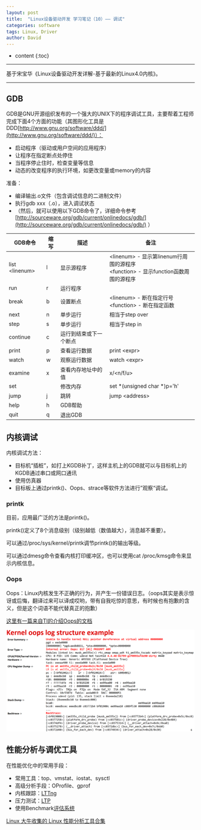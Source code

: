 ```yaml
---
layout: post
title:  "Linux设备驱动开发 学习笔记（10）—— 调试"
categories: software
tags: Linux, Driver
author: David
---
```


* content
{:toc}

---
基于宋宝华《Linux设备驱动开发详解-基于最新的Linux4.0内核》。

---

## GDB
GDB是GNU开源组织发布的一个强大的UNIX下的程序调试工具，主要帮着工程师完成下面4个方面的功能（其图形化工具是DDD[http://www.gnu.org/software/ddd/](http://www.gnu.org/software/ddd/)）：

* 启动程序（驱动或用户空间的应用程序）
* 让程序在指定断点处停住
* 当程序停止住时，检查变量等信息
* 动态的改变程序的执行环境，如更改变量或memory的内容

准备：

* 编译输出.o文件（包含调试信息的二进制文件）
* 执行gdb xxx（.o），进入调试状态
* （然后，就可以使用以下GDB命令了，详细命令参考[http://sourceware.org/gdb/current/onlinedocs/gdb/](http://sourceware.org/gdb/current/onlinedocs/gdb/)  ）

| GDB命令 | 缩写 | 描述 | 备注 |
|---|---|---|---|
| list \<linenum> | l | 显示源程序 | \<linenum> - 显示第linenum行周围的源程序<br>\<function> - 显示function函数周围的源程序 |
| run | r | 运行程序 |  |
| break | b | 设置断点 | \<linenum> - 断在指定行号<br>\<function> - 断在指定函数 |
| next | n | 单步运行 | 相当于step over |
| step | s | 单步运行 | 相当于step in |
| continue | c | 运行到结束或下一个断点 |  |
| print | p | 查看运行数据 | print \<expr> |
| watch | w | 观察运行数据 | watch \<expr> |
| examine | x | 查看内存地址中的值 | x/\<n/f/u> |
| set |  | 修改内存 | set *(unsigned char *)p='h' |
| jump | j | 跳转 | jump \<address> |
| help | h | GDB帮助 |  |
| quit | q | 退出GDB |  |

## 内核调试
内核调试方法：

* 目标机“插桩”，如打上KGDB补丁，这样主机上的GDB就可以与目标机上的KGDB通过串口或网口通讯
* 使用仿真器
* 目标板上通过printk()、Oops、strace等软件方法进行”观察“调试。

### printk
目前，应用最广泛的方法是printk()。

printk()定义了8个消息级别（级别越低（数值越大），消息越不重要）。

可以通过/proc/sys/kernel/printk调节printk()的输出等级。

可以通过dmesg命令查看内核打印缓冲区，也可以使用cat /proc/kmsg命令来显示内核信息。

### Oops
Oops：Linux内核发生不正确的行为，并产生一份错误日志。（oops其实是表示惊讶或后悔，翻译过来可以译成哎哟，带有自我吃惊的意思，有时候也有抱歉的含义，但是这个词语不能代替真正的抱歉）

[这里有一篇来自TI的介绍Oops的文档](https://training.ti.com/debugging-embedded-linux-kernel-oops-logs?context=1128405-1139125-1128404)

![Oops实例](https://github.com/titron/titron.github.io/raw/master/img/2020-03-18-linux_ddd_debug_OopsExample.png)


## 性能分析与调优工具
在性能优化中的常用手段：

* 常用工具：top、vmstat、iostat、sysctl
* 高级分析手段：OProfile、gprof
* 内核跟踪：[LTTng](http://lttng.org/)
* 压力测试：[LTP](http://ltp.sourcefore.net/)
* 使用Benchmark[评估系统](http://lbs.sourceforge.net/)

[Linux 大牛收集的 Linux 性能分析工具合集](https://mp.weixin.qq.com/s?__biz=MzAxODI5ODMwOA==&mid=2666545273&idx=1&sn=2f30bdea9881a6a74563e7ede4d69d04&chksm=80dc84d2b7ab0dc4ffd5b840cfcf9514295b2c0c3c3d3ced1914506d98ef67cd502316375e4a&mpshare=1&scene=1&srcid=0318cc1BkZ6CemqwbJIn1HF9&sharer_sharetime=1584500991596&sharer_shareid=af43b8c65c55c076649d31f86aa3c934&key=1f550f0fbc9096fe75f315da9026b62024d6f4e3bcdb1150b404f50e419e8471608e9e433de69042135a2463105b5e7300ee002db2fd02cdff62fc4c5a2a5d1b696d96fce8b0b9c2b4da4aea07e1e967&ascene=1&uin=MjQ3MjE1NzI4NA%3D%3D&devicetype=Windows+10&version=62080079&lang=zh_CN&exportkey=ARzqp72asuKSmO6aLaoMTQ4%3D&pass_ticket=FHAOF%2FKlm6qx%2BgNFp10no5DNg3pC8sYyc01AJpmT0ifhPTSyHmaRXgmbj9hHgBP2)